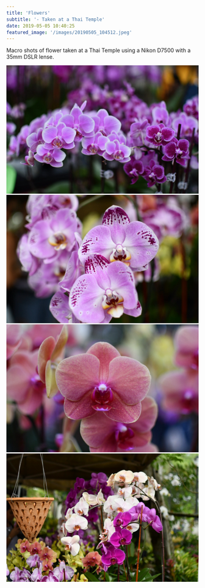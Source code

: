 ```yaml
---
title: 'Flowers'
subtitle: '- Taken at a Thai Temple'
date: 2019-05-05 10:40:25
featured_image: '/images/20190505_104512.jpeg'
---
```

<p>Macro shots of flower taken at a Thai Temple using a Nikon D7500 with a 35mm DSLR lense.
<div class="gallery" data-columns="1">
	<img src="/images/20190505_104512.jpeg">
	<img src="/images/20190505_104037.jpeg">
	<img src="/images/20190505_104449.jpeg">
	<img src="/images/20190505_104025.jpeg">
</div>
